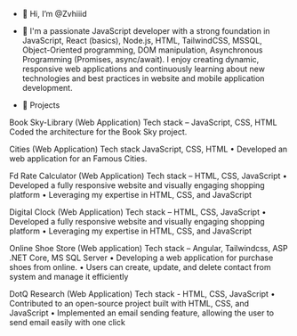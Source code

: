 - 👋 Hi, I’m @Zvhiiid
- 👀 I'm a passionate JavaScript developer with a strong foundation in JavaScript, React (basics), Node.js, HTML, TailwindCSS, MSSQL, Object-Oriented programming, DOM manipulation, Asynchronous Programming (Promises, async/await). I enjoy creating dynamic, responsive web applications and continuously learning about new technologies and best practices in website and mobile application development.
  
- 💞️ Projects

Book Sky-Library (Web Application)
Tech stack – JavaScript, CSS, HTML
Coded the architecture for the Book Sky project.

Cities (Web Application)
Tech stack JavaScript, CSS, HTML
•	Developed an web application for an Famous Cities.

Fd Rate Calculator (Web Application)
Tech stack – HTML, CSS, JavaScript
•	Developed a fully responsive website and visually engaging shopping platform •
 Leveraging my expertise in HTML, CSS, and JavaScript

Digital Clock (Web Application)
Tech stack – HTML, CSS, JavaScript
•	Developed a fully responsive website and visually engaging shopping platform •
 Leveraging my expertise in HTML, CSS, and JavaScript

  Online Shoe Store (Web application)
Tech stack – Angular, Tailwindcss, ASP .NET Core, MS SQL Server
•	Developing a web application for purchase shoes from online. 
•	Users can create, update, and delete contact from system and manage it efficiently

DotQ Research (Web Application)
Tech stack - HTML, CSS, JavaScript
•	Contributed to an open-source project built with HTML, CSS, and JavaScript
•	Implemented an email sending feature, allowing the user to send email easily with one click


